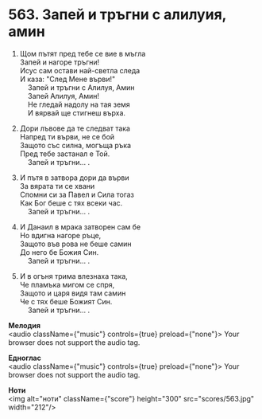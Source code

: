# 563. Запей и тръгни с алилуия, амин  

1. Щом пътят пред тебе се вие в мъгла  
Запей и нагоре тръгни!  
Исус сам остави най-светла следа  
И каза: "След Мене върви!"  
    Запей и тръгни с Алилуя, Амин  
    Запей Алилуя, Амин!  
    Не гледай надолу на тая земя  
    И вярвай ще стигнеш върха.  

2. Дори лъвове да те следват така  
Напред ти върви, не се бой  
Защото със силна, могъща ръка  
Пред тебе застанал е Той.  
    Запей и тръгни... .  

3. И пътя в затвора дори да върви  
За вярата ти се хвани  
Спомни си за Павел и Сила тогаз  
Как Бог беше с тях всеки час.  
    Запей и тръгни... .  

4. И Данаил в мрака затворен сам бе  
Но вдигна нагоре ръце,  
Защото във рова не беше самин  
До него бе Божия Син.  
    Запей и тръгни... .  

5. И в огъня трима влезнаха така,  
Че пламъка мигом се спря,  
Защото и царя видя там самин  
Че с тях беше Божият Син.  
    Запей и тръгни... .  

__Мелодия__  
<audio className={"music"} controls={true} preload={"none"}><source src="mp3/563.mp3" type="audio/mpeg"/>
Your browser does not support the audio tag.
</audio>  

__Едноглас__  
<audio className={"music"} controls={true} preload={"none"}><source src="transp/563.mp3" type="audio/mpeg"/>
Your browser does not support the audio tag.
</audio>  

__Ноти__  
<img alt="ноти" className={"score"} height="300" src="scores/563.jpg" width="212"/>
